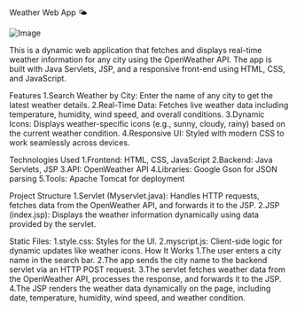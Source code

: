 Weather Web App 🌤️

![Image](https://github.com/user-attachments/assets/c1381c61-a2c0-4ca9-bd53-3fbc924ed2c1)






This is a dynamic web application that fetches and displays real-time weather information for any city using the OpenWeather API. 
The app is built with Java Servlets, JSP, and a responsive front-end using HTML, CSS, and JavaScript.

Features
1.Search Weather by City: Enter the name of any city to get the latest weather details.
2.Real-Time Data: Fetches live weather data including temperature, humidity, wind speed, and overall conditions.
3.Dynamic Icons: Displays weather-specific icons (e.g., sunny, cloudy, rainy) based on the current weather condition.
4.Responsive UI: Styled with modern CSS to work seamlessly across devices.

Technologies Used
1.Frontend: HTML, CSS, JavaScript
2.Backend: Java Servlets, JSP
3.API: OpenWeather API
4.Libraries: Google Gson for JSON parsing
5.Tools: Apache Tomcat for deployment

Project Structure
1.Servlet (Myservlet.java): Handles HTTP requests, fetches data from the OpenWeather API, and forwards it to the JSP.
2.JSP (index.jsp): Displays the weather information dynamically using data provided by the servlet.

Static Files:
1.style.css: Styles for the UI.
2.myscript.js: Client-side logic for dynamic updates like weather icons.
How It Works
1.The user enters a city name in the search bar.
2.The app sends the city name to the backend servlet via an HTTP POST request.
3.The servlet fetches weather data from the OpenWeather API, processes the response, and forwards it to the JSP.
4.The JSP renders the weather data dynamically on the page, including date, temperature, humidity, wind speed, and weather condition.
